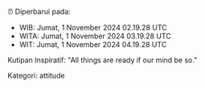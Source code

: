 ⏰ Diperbarui pada:
- WIB: Jumat, 1 November 2024 02.19.28 UTC
- WITA: Jumat, 1 November 2024 03.19.28 UTC
- WIT: Jumat, 1 November 2024 04.19.28 UTC

Kutipan Inspiratif:
"All things are ready if our mind be so."


Kategori: attitude

